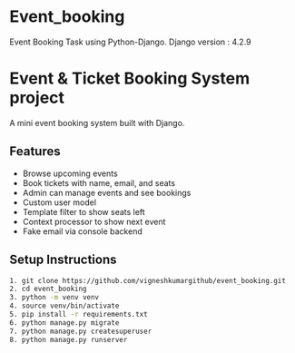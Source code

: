 # Event_booking
Event Booking Task using Python-Django.
Django version : 4.2.9

# Event & Ticket Booking System project

A mini event booking system built with Django.

## Features

- Browse upcoming events
- Book tickets with name, email, and seats
- Admin can manage events and see bookings
- Custom user model
- Template filter to show seats left
- Context processor to show next event
- Fake email via console backend

## Setup Instructions

```bash
1. git clone https://github.com/vigneshkumargithub/event_booking.git
2. cd event_booking
3. python -m venv venv
4. source venv/bin/activate
5. pip install -r requirements.txt
6. python manage.py migrate
7. python manage.py createsuperuser
8. python manage.py runserver
